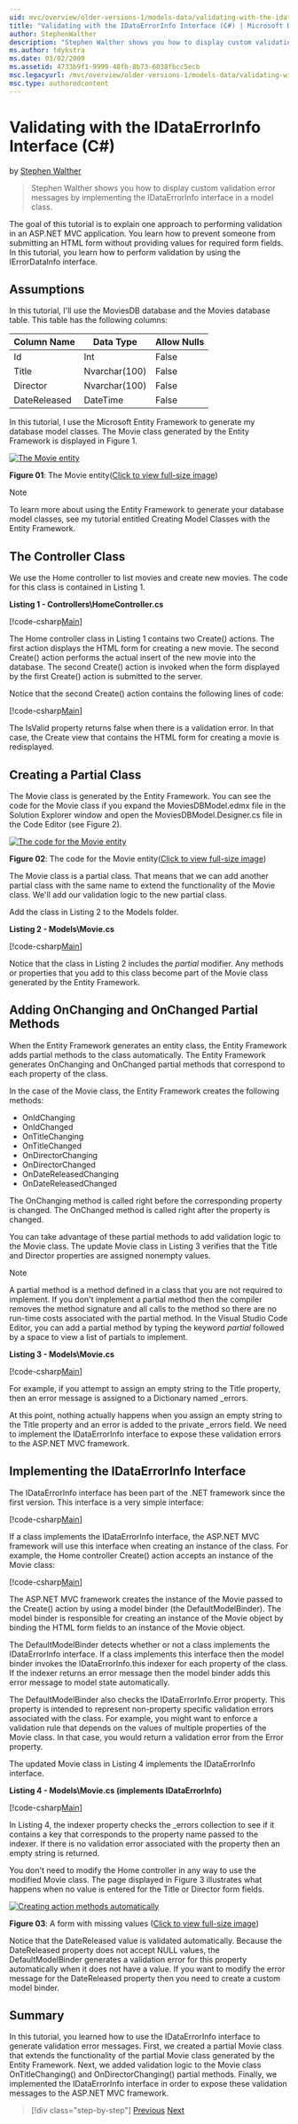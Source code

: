 ```yaml
---
uid: mvc/overview/older-versions-1/models-data/validating-with-the-idataerrorinfo-interface-cs
title: "Validating with the IDataErrorInfo Interface (C#) | Microsoft Docs"
author: StephenWalther
description: "Stephen Walther shows you how to display custom validation error messages by implementing the IDataErrorInfo interface in a model class. (C#)"
ms.author: tdykstra
ms.date: 03/02/2009
ms.assetid: 4733b9f1-9999-48fb-8b73-6038fbcc5ecb
msc.legacyurl: /mvc/overview/older-versions-1/models-data/validating-with-the-idataerrorinfo-interface-cs
msc.type: authoredcontent
---
```

# Validating with the IDataErrorInfo Interface (C#)

by [Stephen Walther](https://github.com/StephenWalther)

> Stephen Walther shows you how to display custom validation error messages by implementing the IDataErrorInfo interface in a model class.

The goal of this tutorial is to explain one approach to performing validation in an ASP.NET MVC application. You learn how to prevent someone from submitting an HTML form without providing values for required form fields. In this tutorial, you learn how to perform validation by using the IErrorDataInfo interface.

## Assumptions

In this tutorial, I'll use the MoviesDB database and the Movies database table. This table has the following columns:

<a id="0.5_table01"></a>

| **Column Name** | **Data Type** | **Allow Nulls** |
| --- | --- | --- |
| Id | Int | False |
| Title | Nvarchar(100) | False |
| Director | Nvarchar(100) | False |
| DateReleased | DateTime | False |

In this tutorial, I use the Microsoft Entity Framework to generate my database model classes. The Movie class generated by the Entity Framework is displayed in Figure 1.

[![The Movie entity](validating-with-the-idataerrorinfo-interface-cs/_static/image1.jpg)](validating-with-the-idataerrorinfo-interface-cs/_static/image1.png)

**Figure 01**: The Movie entity([Click to view full-size image](validating-with-the-idataerrorinfo-interface-cs/_static/image2.png))

> [!NOTE] 
> 
> To learn more about using the Entity Framework to generate your database model classes, see my tutorial entitled Creating Model Classes with the Entity Framework.

## The Controller Class

We use the Home controller to list movies and create new movies. The code for this class is contained in Listing 1.

**Listing 1 - Controllers\HomeController.cs**

[!code-csharp[Main](validating-with-the-idataerrorinfo-interface-cs/samples/sample1.cs)]

The Home controller class in Listing 1 contains two Create() actions. The first action displays the HTML form for creating a new movie. The second Create() action performs the actual insert of the new movie into the database. The second Create() action is invoked when the form displayed by the first Create() action is submitted to the server.

Notice that the second Create() action contains the following lines of code:

[!code-csharp[Main](validating-with-the-idataerrorinfo-interface-cs/samples/sample2.cs)]

The IsValid property returns false when there is a validation error. In that case, the Create view that contains the HTML form for creating a movie is redisplayed.

## Creating a Partial Class

The Movie class is generated by the Entity Framework. You can see the code for the Movie class if you expand the MoviesDBModel.edmx file in the Solution Explorer window and open the MoviesDBModel.Designer.cs file in the Code Editor (see Figure 2).

[![The code for the Movie entity](validating-with-the-idataerrorinfo-interface-cs/_static/image2.jpg)](validating-with-the-idataerrorinfo-interface-cs/_static/image3.png)

**Figure 02**: The code for the Movie entity([Click to view full-size image](validating-with-the-idataerrorinfo-interface-cs/_static/image4.png))

The Movie class is a partial class. That means that we can add another partial class with the same name to extend the functionality of the Movie class. We'll add our validation logic to the new partial class.

Add the class in Listing 2 to the Models folder.

**Listing 2 - Models\Movie.cs**

[!code-csharp[Main](validating-with-the-idataerrorinfo-interface-cs/samples/sample3.cs)]

Notice that the class in Listing 2 includes the *partial* modifier. Any methods or properties that you add to this class become part of the Movie class generated by the Entity Framework.

## Adding OnChanging and OnChanged Partial Methods

When the Entity Framework generates an entity class, the Entity Framework adds partial methods to the class automatically. The Entity Framework generates OnChanging and OnChanged partial methods that correspond to each property of the class.

In the case of the Movie class, the Entity Framework creates the following methods:

- OnIdChanging
- OnIdChanged
- OnTitleChanging
- OnTitleChanged
- OnDirectorChanging
- OnDirectorChanged
- OnDateReleasedChanging
- OnDateReleasedChanged

The OnChanging method is called right before the corresponding property is changed. The OnChanged method is called right after the property is changed.

You can take advantage of these partial methods to add validation logic to the Movie class. The update Movie class in Listing 3 verifies that the Title and Director properties are assigned nonempty values.

> [!NOTE] 
> 
> A partial method is a method defined in a class that you are not required to implement. If you don't implement a partial method then the compiler removes the method signature and all calls to the method so there are no run-time costs associated with the partial method. In the Visual Studio Code Editor, you can add a partial method by typing the keyword *partial* followed by a space to view a list of partials to implement.

**Listing 3 - Models\Movie.cs**

[!code-csharp[Main](validating-with-the-idataerrorinfo-interface-cs/samples/sample4.cs)]

For example, if you attempt to assign an empty string to the Title property, then an error message is assigned to a Dictionary named \_errors.

At this point, nothing actually happens when you assign an empty string to the Title property and an error is added to the private \_errors field. We need to implement the IDataErrorInfo interface to expose these validation errors to the ASP.NET MVC framework.

## Implementing the IDataErrorInfo Interface

The IDataErrorInfo interface has been part of the .NET framework since the first version. This interface is a very simple interface:

[!code-csharp[Main](validating-with-the-idataerrorinfo-interface-cs/samples/sample5.cs)]

If a class implements the IDataErrorInfo interface, the ASP.NET MVC framework will use this interface when creating an instance of the class. For example, the Home controller Create() action accepts an instance of the Movie class:

[!code-csharp[Main](validating-with-the-idataerrorinfo-interface-cs/samples/sample6.cs)]

The ASP.NET MVC framework creates the instance of the Movie passed to the Create() action by using a model binder (the DefaultModelBinder). The model binder is responsible for creating an instance of the Movie object by binding the HTML form fields to an instance of the Movie object.

The DefaultModelBinder detects whether or not a class implements the IDataErrorInfo interface. If a class implements this interface then the model binder invokes the IDataErrorInfo.this indexer for each property of the class. If the indexer returns an error message then the model binder adds this error message to model state automatically.

The DefaultModelBinder also checks the IDataErrorInfo.Error property. This property is intended to represent non-property specific validation errors associated with the class. For example, you might want to enforce a validation rule that depends on the values of multiple properties of the Movie class. In that case, you would return a validation error from the Error property.

The updated Movie class in Listing 4 implements the IDataErrorInfo interface.

**Listing 4 - Models\Movie.cs (implements IDataErrorInfo)**

[!code-csharp[Main](validating-with-the-idataerrorinfo-interface-cs/samples/sample7.cs)]

In Listing 4, the indexer property checks the \_errors collection to see if it contains a key that corresponds to the property name passed to the indexer. If there is no validation error associated with the property then an empty string is returned.

You don't need to modify the Home controller in any way to use the modified Movie class. The page displayed in Figure 3 illustrates what happens when no value is entered for the Title or Director form fields.

[![Creating action methods automatically](validating-with-the-idataerrorinfo-interface-cs/_static/image3.jpg)](validating-with-the-idataerrorinfo-interface-cs/_static/image5.png)

**Figure 03**: A form with missing values ([Click to view full-size image](validating-with-the-idataerrorinfo-interface-cs/_static/image6.png))

Notice that the DateReleased value is validated automatically. Because the DateReleased property does not accept NULL values, the DefaultModelBinder generates a validation error for this property automatically when it does not have a value. If you want to modify the error message for the DateReleased property then you need to create a custom model binder.

## Summary

In this tutorial, you learned how to use the IDataErrorInfo interface to generate validation error messages. First, we created a partial Movie class that extends the functionality of the partial Movie class generated by the Entity Framework. Next, we added validation logic to the Movie class OnTitleChanging() and OnDirectorChanging() partial methods. Finally, we implemented the IDataErrorInfo interface in order to expose these validation messages to the ASP.NET MVC framework.

> [!div class="step-by-step"]
> [Previous](performing-simple-validation-cs.md)
> [Next](validating-with-a-service-layer-cs.md)

